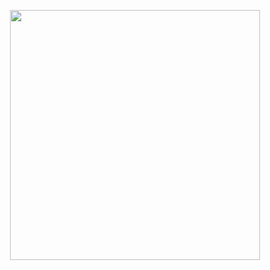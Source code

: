 <p align="center"><a href="https://laravel.com" target="_blank"><img src="https://colorlib.com/wp/wp-content/uploads/sites/2/personalportfolio-free-template.jpg" width="400"></a></p>

